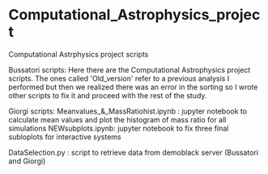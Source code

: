 # Computational_Astrophysics_project
Computational Astrphysics project scripts

Bussatori scripts:
Here there are the Computational Astrophysics project scripts. The ones called 'Old_version' refer to a previous analysis I performed but then we realized there was an error in the sorting so I wrote other scripts to fix it and proceed with the rest of the study. 

Giorgi scripts:
Meanvalues_&_MassRatiohist.ipynb : jupyter notebook to calculate mean values and plot the histogram of mass ratio for all simulations
NEWsubplots.ipynb: jupyter notebook to fix three final subloplots for interactive systems

DataSelection.py : script to retrieve data from demoblack server (Bussatori and Giorgi)
